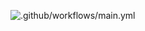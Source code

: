 ![.github/workflows/main.yml](https://github.com/akchau/yamdb_final/actions/workflows/yamdb_workflow.yml/badge.svg)
